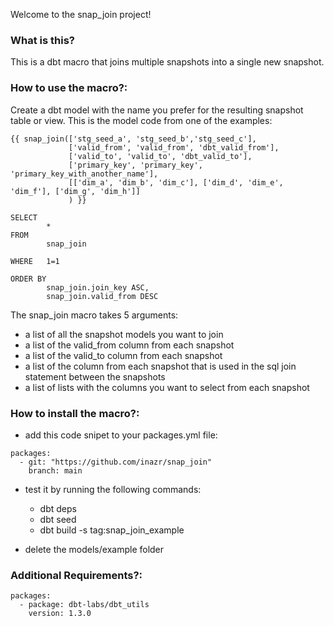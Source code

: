 Welcome to the snap_join project!

### What is this?

This is a dbt macro that joins multiple snapshots into a single new snapshot.

### How to use the macro?:

Create a dbt model with the name you prefer for the resulting snapshot table or view.
This is the model code from one of the examples:
```
{{ snap_join(['stg_seed_a', 'stg_seed_b','stg_seed_c'],
             ['valid_from', 'valid_from', 'dbt_valid_from'],
             ['valid_to', 'valid_to', 'dbt_valid_to'],
             ['primary_key', 'primary_key', 'primary_key_with_another_name'],
             [['dim_a', 'dim_b', 'dim_c'], ['dim_d', 'dim_e', 'dim_f'], ['dim_g', 'dim_h']]
             ) }}

SELECT
        *
FROM
        snap_join

WHERE   1=1

ORDER BY
        snap_join.join_key ASC,
        snap_join.valid_from DESC
 ``` 

The snap_join macro takes 5 arguments:
- a list of all the snapshot models you want to join
- a list of the valid_from column from each snapshot
- a list of the valid_to column from each snapshot
- a list of the column from each snapshot that is used in the sql join statement between the snapshots
- a list of lists with the columns you want to select from each snapshot



### How to install the macro?:
- add this code snipet to your packages.yml file: 
```
packages:
  - git: "https://github.com/inazr/snap_join"
    branch: main
 ``` 
- test it by running the following commands:
  - dbt deps
  - dbt seed
  - dbt build -s tag:snap_join_example
  
- delete the models/example folder

### Additional Requirements?:
```
packages:
  - package: dbt-labs/dbt_utils
    version: 1.3.0
 ``` 
